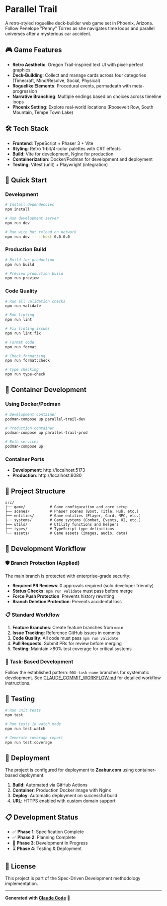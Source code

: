 # Parallel Trail

A retro-styled roguelike deck-builder web game set in Phoenix, Arizona. Follow Penelope "Penny" Torres as she navigates time loops and parallel universes after a mysterious car accident.

## 🎮 Game Features

- **Retro Aesthetic**: Oregon Trail-inspired text UI with pixel-perfect graphics
- **Deck-Building**: Collect and manage cards across four categories (Timecraft, Mind/Resolve, Social, Physical)
- **Roguelike Elements**: Procedural events, permadeath with meta-progression
- **Narrative Branching**: Multiple endings based on choices across timeline loops
- **Phoenix Setting**: Explore real-world locations (Roosevelt Row, South Mountain, Tempe Town Lake)

## 🛠️ Tech Stack

- **Frontend**: TypeScript + Phaser 3 + Vite
- **Styling**: Retro 1-bit/4-color palettes with CRT effects
- **Build**: Vite for development, Nginx for production
- **Containerization**: Docker/Podman for development and deployment
- **Testing**: Vitest (unit) + Playwright (integration)

## 🚀 Quick Start

### Development
```bash
# Install dependencies
npm install

# Run development server
npm run dev

# Run with hot reload on network
npm run dev -- --host 0.0.0.0
```

### Production Build
```bash
# Build for production
npm run build

# Preview production build
npm run preview
```

### Code Quality
```bash
# Run all validation checks
npm run validate

# Run linting
npm run lint

# Fix linting issues
npm run lint:fix

# Format code
npm run format

# Check formatting
npm run format:check

# Type checking
npm run type-check
```

## 🐳 Container Development

### Using Docker/Podman
```bash
# Development container
podman-compose up parallel-trail-dev

# Production container
podman-compose up parallel-trail-prod

# Both services
podman-compose up
```

### Container Ports
- **Development**: http://localhost:5173
- **Production**: http://localhost:8080

## 📁 Project Structure

```
src/
├── game/           # Game configuration and core setup
├── scenes/         # Phaser scenes (Boot, Title, Hub, etc.)
├── entities/       # Game entities (Player, Card, NPC, etc.)
├── systems/        # Game systems (Combat, Events, UI, etc.)
├── utils/          # Utility functions and helpers
├── types/          # TypeScript type definitions
└── assets/         # Game assets (images, audio, data)
```

## 🎯 Development Workflow

### 🛡️ Branch Protection (Applied)
The main branch is protected with enterprise-grade security:
- **Required PR Reviews**: 0 approvals required (solo developer friendly)
- **Status Checks**: `npm run validate` must pass before merge
- **Force Push Protection**: Prevents history rewriting
- **Branch Deletion Protection**: Prevents accidental loss

### 📋 Standard Workflow
1. **Feature Branches**: Create feature branches from `main`
2. **Issue Tracking**: Reference GitHub issues in commits
3. **Code Quality**: All code must pass `npm run validate`
4. **Pull Requests**: Submit PRs for review before merging
5. **Testing**: Maintain >80% test coverage for critical systems

### 🚀 Task-Based Development
Follow the established pattern: `00X-task-name` branches for systematic development.
See [CLAUDE_COMMIT_WORKFLOW.md](CLAUDE_COMMIT_WORKFLOW.md) for detailed workflow instructions.

## 🧪 Testing

```bash
# Run unit tests
npm test

# Run tests in watch mode
npm run test:watch

# Generate coverage report
npm run test:coverage
```

## 🚀 Deployment

The project is configured for deployment to **Zeabur.com** using container-based deployment:

1. **Build**: Automated via GitHub Actions
2. **Container**: Production Docker image with Nginx
3. **Deploy**: Automatic deployment on successful build
4. **URL**: HTTPS enabled with custom domain support

## 📋 Development Status

- ✅ **Phase 1**: Specification Complete
- ✅ **Phase 2**: Planning Complete  
- 🚧 **Phase 3**: Development In Progress
- ⏳ **Phase 4**: Testing & Deployment

## 📝 License

This project is part of the Spec-Driven Development methodology implementation.

---

**Generated with [Claude Code](https://claude.ai/code)** 🤖